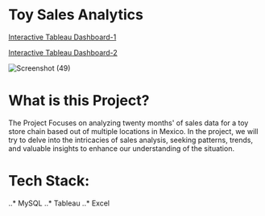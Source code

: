 # Toy Sales Analytics
<a href="https://public.tableau.com/app/profile/yash.tyagi1740/viz/ToySalesAnalytics/Dashboard1"> Interactive Tableau Dashboard-1</a>


<a href="https://public.tableau.com/app/profile/yash.tyagi1740/viz/ToySalesAnalytics-II/Dashboard2"> Interactive Tableau Dashboard-2</a>

![Screenshot (49)](https://github.com/yash0326/toy-sales-analytics/assets/116998155/d0eea1fb-05b1-435c-be57-c1b38ca9ab78)


# What is this Project?
The Project Focuses on analyzing twenty months' of sales data for a toy store chain based out of multiple locations in Mexico. In the project, we will try to delve into the intricacies of sales analysis, seeking patterns, trends, and valuable insights to enhance our understanding of the situation.

# Tech Stack:
..* MySQL
..* Tableau
..* Excel

